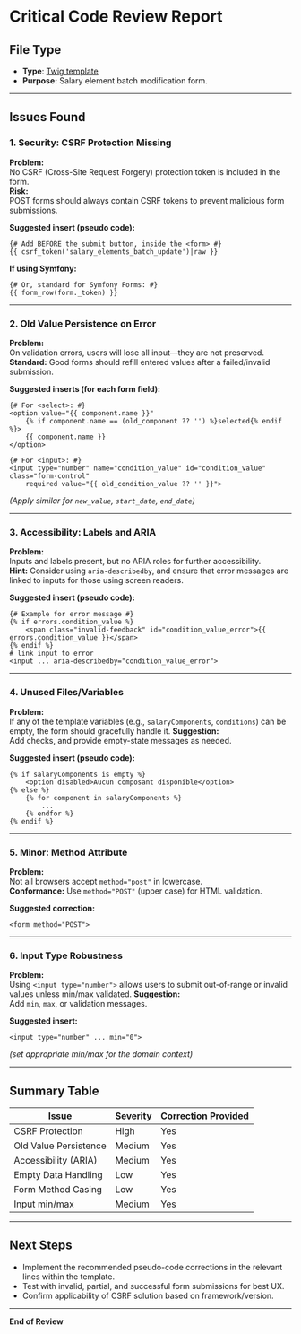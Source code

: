 # Critical Code Review Report

## File Type

- **Type**: [Twig template](https://twig.symfony.com/)
- **Purpose:** Salary element batch modification form.

---

## Issues Found

### 1. Security: CSRF Protection Missing

**Problem:**  
No CSRF (Cross-Site Request Forgery) protection token is included in the form.  
**Risk:**  
POST forms should always contain CSRF tokens to prevent malicious form submissions.

**Suggested insert (pseudo code):**
```twig
{# Add BEFORE the submit button, inside the <form> #}
{{ csrf_token('salary_elements_batch_update')|raw }}
```

**If using Symfony:**
```twig
{# Or, standard for Symfony Forms: #}
{{ form_row(form._token) }}
```

---

### 2. Old Value Persistence on Error

**Problem:**  
On validation errors, users will lose all input—they are not preserved.  
**Standard:** Good forms should refill entered values after a failed/invalid submission.

**Suggested inserts (for each form field):**
```twig
{# For <select>: #}
<option value="{{ component.name }}"
    {% if component.name == (old_component ?? '') %}selected{% endif %}>
    {{ component.name }}
</option>

{# For <input>: #}
<input type="number" name="condition_value" id="condition_value" class="form-control"
    required value="{{ old_condition_value ?? '' }}">
```
*(Apply similar for `new_value`, `start_date`, `end_date`)*

---

### 3. Accessibility: Labels and ARIA

**Problem:**  
Inputs and labels present, but no ARIA roles for further accessibility.  
**Hint:** Consider using `aria-describedby`, and ensure that error messages are linked to inputs for those using screen readers.

**Suggested insert (pseudo code):**
```twig
{# Example for error message #}
{% if errors.condition_value %}
    <span class="invalid-feedback" id="condition_value_error">{{ errors.condition_value }}</span>
{% endif %}
# link input to error
<input ... aria-describedby="condition_value_error">
```

---

### 4. Unused Files/Variables

**Problem:**  
If any of the template variables (e.g., `salaryComponents`, `conditions`) can be empty, the form should gracefully handle it.
**Suggestion:**  
Add checks, and provide empty-state messages as needed.

**Suggested insert (pseudo code):**
```twig
{% if salaryComponents is empty %}
    <option disabled>Aucun composant disponible</option>
{% else %}
    {% for component in salaryComponents %}
        ...
    {% endfor %}
{% endif %}
```

---

### 5. Minor: Method Attribute

**Problem:**  
Not all browsers accept `method="post"` in lowercase.  
**Conformance:** Use `method="POST"` (upper case) for HTML validation.

**Suggested correction:**
```twig
<form method="POST">
```

---

### 6. Input Type Robustness

**Problem:**  
Using `<input type="number">` allows users to submit out-of-range or invalid values unless min/max validated.
**Suggestion:**  
Add `min`, `max`, or validation messages.

**Suggested insert:**
```twig
<input type="number" ... min="0">
```
*(set appropriate min/max for the domain context)*

---

## Summary Table

| Issue                      | Severity | Correction Provided             |
|----------------------------|----------|---------------------------------|
| CSRF Protection            | High     | Yes                            |
| Old Value Persistence      | Medium   | Yes                            |
| Accessibility (ARIA)       | Medium   | Yes                            |
| Empty Data Handling        | Low      | Yes                            |
| Form Method Casing         | Low      | Yes                            |
| Input min/max              | Medium   | Yes                            |

---

## Next Steps

- Implement the recommended pseudo-code corrections in the relevant lines within the template.
- Test with invalid, partial, and successful form submissions for best UX.
- Confirm applicability of CSRF solution based on framework/version.

---

**End of Review**